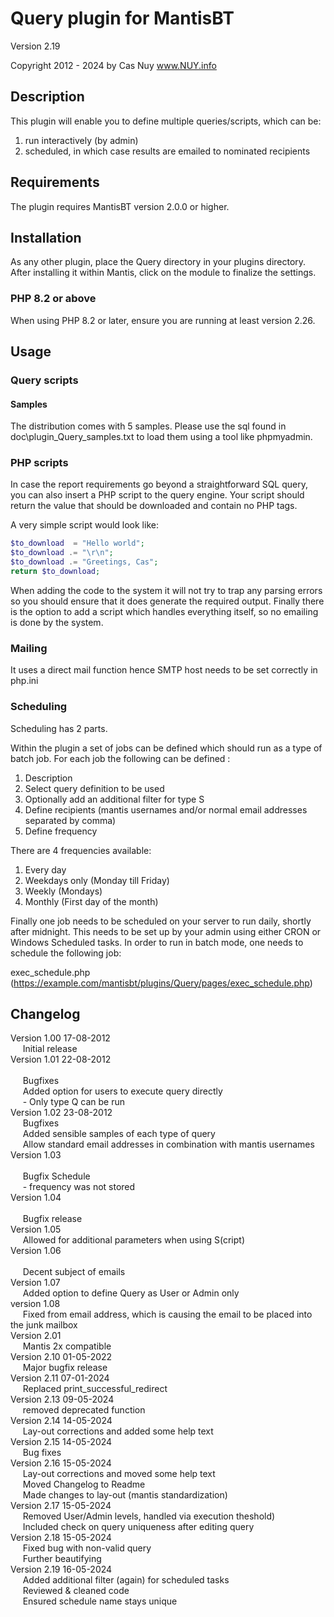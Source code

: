 # Query plugin for MantisBT

Version 2.19

Copyright 2012 - 2024 by Cas Nuy www.NUY.info

## Description

This plugin will enable you to define multiple queries/scripts, which can be:
1. run interactively (by admin)
2. scheduled, in which case results are emailed to nominated recipients

## Requirements

The plugin requires MantisBT version 2.0.0 or higher.

## Installation

As any other plugin, place the Query directory in your plugins directory.
After installing it within Mantis, click on the module to finalize the settings.

### PHP 8.2 or above

When using PHP 8.2 or later, ensure you are running at least version 2.26.

## Usage

### Query scripts

#### Samples
The distribution comes with 5 samples.
Please use the sql found in doc\plugin_Query_samples.txt to load them using a tool like phpmyadmin.

### PHP scripts

In case the report requirements go beyond a straightforward SQL query, you can also insert a PHP script to the query engine.
Your script should return the value that should be downloaded and contain no PHP tags.

A very simple script would look like:
```php
$to_download  = "Hello world";
$to_download .= "\r\n";
$to_download .= "Greetings, Cas";
return $to_download;
```

When adding the code to the system it will not try to trap any parsing errors so you should ensure that it does generate the required output.
Finally there is the option to add a script which handles everything itself, so no emailing is done by the system.

### Mailing

It uses a direct mail function hence SMTP host needs to be set correctly in php.ini

### Scheduling

Scheduling has 2 parts.

Within the plugin a set of jobs can be defined which should run as a type of batch job.
For each job the following  can be defined :

1. Description
2. Select query definition to be used
3. Optionally add an additional  filter for type S
4. Define recipients (mantis usernames and/or normal email addresses separated by comma)
5. Define frequency

There are 4 frequencies available:

1. Every day
2. Weekdays only (Monday till Friday)
3. Weekly (Mondays)
4. Monthly (First day of the month)

Finally one job needs to be scheduled on your server to run daily, shortly after midnight.
This needs to be set up by your admin using either CRON or Windows Scheduled tasks.
In order to run in batch mode, one needs to schedule the following job:

exec_schedule.php (https://example.com/mantisbt/plugins/Query/pages/exec_schedule.php)

## Changelog

Version 1.00	17-08-2012<br>
&nbsp;&nbsp;&nbsp;&nbsp;		Initial release<br>
Version 1.01	22-08-2012<br>	
&nbsp;&nbsp;&nbsp;&nbsp;		Bugfixes<br>
&nbsp;&nbsp;&nbsp;&nbsp;	Added option for users to execute query directly<br>
&nbsp;&nbsp;&nbsp;&nbsp;	- Only type Q can be run<br>
Version 1.02	23-08-2012<br>
&nbsp;&nbsp;&nbsp;&nbsp;		Bugfixes<br>
&nbsp;&nbsp;&nbsp;&nbsp;	Added sensible samples of each type of query<br>
&nbsp;&nbsp;&nbsp;&nbsp;	Allow standard email addresses in combination with mantis usernames<br>
Version 1.03<br>			
&nbsp;&nbsp;&nbsp;&nbsp;		Bugfix Schedule<br>
&nbsp;&nbsp;&nbsp;&nbsp;	- frequency was not stored<br>
Version 1.04<br>		
&nbsp;&nbsp;&nbsp;&nbsp;		Bugfix release<br>
Version 1.05<br>
&nbsp;&nbsp;&nbsp;&nbsp;		Allowed for additional parameters when using S(cript)<br>
Version 1.06<br>	
&nbsp;&nbsp;&nbsp;&nbsp;		Decent subject of emails<br>
Version 1.07<br>
&nbsp;&nbsp;&nbsp;&nbsp;		Added option to define Query as User or Admin only<br>
version 1.08<br>
&nbsp;&nbsp;&nbsp;&nbsp;		Fixed from email address, which is causing the email to be placed into the junk mailbox<br>
Version 2.01<br>
&nbsp;&nbsp;&nbsp;&nbsp;		Mantis 2x compatible<br>
Version 2.10	01-05-2022<br>
&nbsp;&nbsp;&nbsp;&nbsp;		Major bugfix release<br>
Version 2.11	07-01-2024<br>
&nbsp;&nbsp;&nbsp;&nbsp;		Replaced print_successful_redirect<br>
Version 2.13	09-05-2024<br>
&nbsp;&nbsp;&nbsp;&nbsp;		removed deprecated function<br>
Version 2.14	14-05-2024<br>
&nbsp;&nbsp;&nbsp;&nbsp;		Lay-out corrections and added some help text<br>
Version 2.15	14-05-2024<br>
&nbsp;&nbsp;&nbsp;&nbsp;		Bug fixes<br>
Version 2.16	15-05-2024<br>
&nbsp;&nbsp;&nbsp;&nbsp;		Lay-out corrections and moved some help text<br>
&nbsp;&nbsp;&nbsp;&nbsp;	Moved Changelog to Readme<br>
&nbsp;&nbsp;&nbsp;&nbsp;	Made changes to lay-out (mantis standardization)<br>
Version 2.17	15-05-2024<br>
&nbsp;&nbsp;&nbsp;&nbsp;		Removed User/Admin levels, handled via execution theshold)<br>
&nbsp;&nbsp;&nbsp;&nbsp;		Included check on query uniqueness after editing query<br>
Version 2.18	15-05-2024<br>
&nbsp;&nbsp;&nbsp;&nbsp;		Fixed bug with non-valid query<br>
&nbsp;&nbsp;&nbsp;&nbsp;		Further beautifying<br>
Version 2.19	16-05-2024<br>
&nbsp;&nbsp;&nbsp;&nbsp;		Added additional filter (again) for scheduled tasks<br>
&nbsp;&nbsp;&nbsp;&nbsp;		Reviewed & cleaned code<br>
&nbsp;&nbsp;&nbsp;&nbsp;		Ensured schedule name stays unique<br>